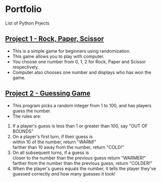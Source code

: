 # Portfolio
List of Python Prjects 

## [Project 1 - Rock, Paper, Scissor](https://github.com/vermaparul85/Python-Projects/tree/main/Beginners-Projects/Rock-Paper-Scissor)
* This is a simple game for beginners using randomization.
* This game allows you to play with computer.
* You choose one number from 0, 1, 2 for Rock, Paper and Scissor respectively.
* Computer also chooses one number and displays who has won the game.

## [Project 2 - Guessing Game](https://github.com/vermaparul85/Python-Projects/tree/main/Beginners-Projects/Guessing-Game)
* This program picks a random integer from 1 to 100, and has players guess the number.
* The rules are:
1. If a player's guess is less than 1 or greater than 100, say "OUT OF BOUNDS"
2. On a player's first turn, if their guess is
   <br> within 10 of the number, return "WARM!"
   <br> farther than 10 away from the number, return "COLD!"
3. On all subsequent turns, if a guess is 
   <br> closer to the number than the previous guess return "WARMER!"
   <br> farther from the number than the previous guess, return "COLDER!"
4. When the player's guess equals the number, it tells the player they've guessed correctly *and* how many guesses it took!
